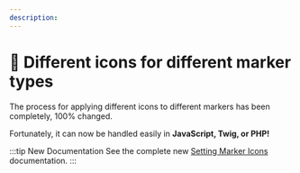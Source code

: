 ```yaml
---
description:
---
```


# 🔧 Different icons for different marker types

<update-message/>

The process for applying different icons to different markers has been completely, 100% changed.

Fortunately, it can now be handled easily in **JavaScript, Twig, or PHP!**

:::tip New Documentation
See the complete new [Setting Marker Icons](/guides/setting-marker-icons/) documentation.
:::
